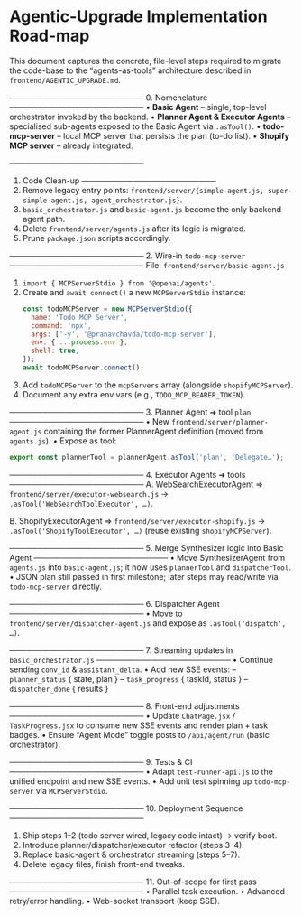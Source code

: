 Agentic-Upgrade Implementation Road-map
======================================

This document captures the concrete, file-level steps required to migrate the code-base to the “agents-as-tools” architecture described in `frontend/AGENTIC_UPGRADE.md`.

────────────────────────
0. Nomenclature
────────────────────────
• **Basic Agent** – single, top-level orchestrator invoked by the backend.
• **Planner Agent & Executor Agents** – specialised sub-agents exposed to the Basic Agent via `.asTool()`.
• **todo-mcp-server** – local MCP server that persists the plan (to-do list).
• **Shopify MCP server** – already integrated.

────────────────────────
1. Code Clean-up
────────────────────────
1. Remove legacy entry points: `frontend/server/{simple-agent.js, super-simple-agent.js, agent_orchestrator.js}`.
2. `basic_orchestrator.js` and `basic-agent.js` become the only backend agent path.
3. Delete `frontend/server/agents.js` after its logic is migrated.
4. Prune `package.json` scripts accordingly.

────────────────────────
2. Wire-in `todo-mcp-server`
────────────────────────
File: `frontend/server/basic-agent.js`

1. `import { MCPServerStdio } from '@openai/agents'`.
2. Create and `await connect()` a new `MCPServerStdio` instance:
   ```js
   const todoMCPServer = new MCPServerStdio({
     name: 'Todo MCP Server',
     command: 'npx',
     args: ['-y', '@pranavchavda/todo-mcp-server'],
     env: { ...process.env },
     shell: true,
   });
   await todoMCPServer.connect();
   ```
3. Add `todoMCPServer` to the `mcpServers` array (alongside `shopifyMCPServer`).
4. Document any extra env vars (e.g., `TODO_MCP_BEARER_TOKEN`).

────────────────────────
3. Planner Agent ➜ tool `plan`
────────────────────────
• New `frontend/server/planner-agent.js` containing the former PlannerAgent definition (moved from `agents.js`).
• Expose as tool:
  ```js
  export const plannerTool = plannerAgent.asTool('plan', 'Delegate…');
  ```

────────────────────────
4. Executor Agents ➜ tools
────────────────────────
A. WebSearchExecutorAgent ⇒ `frontend/server/executor-websearch.js` → `.asTool('WebSearchToolExecutor', …)`.

B. ShopifyExecutorAgent ⇒ `frontend/server/executor-shopify.js` → `.asTool('ShopifyToolExecutor', …)` (reuse existing `shopifyMCPServer`).

────────────────────────
5. Merge Synthesizer logic into Basic Agent
────────────────────────
• Move SynthesizerAgent from `agents.js` into `basic-agent.js`; it now uses `plannerTool` and `dispatcherTool`.
• JSON plan still passed in first milestone; later steps may read/write via `todo-mcp-server` directly.

────────────────────────
6. Dispatcher Agent
────────────────────────
• Move to `frontend/server/dispatcher-agent.js` and expose as `.asTool('dispatch', …)`.

────────────────────────
7. Streaming updates in `basic_orchestrator.js`
────────────────────────
• Continue sending `conv_id` & `assistant_delta`.
• Add new SSE events:
  – `planner_status` { state, plan }
  – `task_progress` { taskId, status }
  – `dispatcher_done` { results }

────────────────────────
8. Front-end adjustments
────────────────────────
• Update `ChatPage.jsx` / `TaskProgress.jsx` to consume new SSE events and render plan + task badges.
• Ensure “Agent Mode” toggle posts to `/api/agent/run` (basic orchestrator).

────────────────────────
9. Tests & CI
────────────────────────
• Adapt `test-runner-api.js` to the unified endpoint and new SSE events.
• Add unit test spinning up `todo-mcp-server` via `MCPServerStdio`.

────────────────────────
10. Deployment Sequence
────────────────────────
1. Ship steps 1–2 (todo server wired, legacy code intact) → verify boot.
2. Introduce planner/dispatcher/executor refactor (steps 3–4).
3. Replace basic-agent & orchestrator streaming (steps 5–7).
4. Delete legacy files, finish front-end tweaks.

────────────────────────
11. Out-of-scope for first pass
────────────────────────
• Parallel task execution.
• Advanced retry/error handling.
• Web-socket transport (keep SSE).
